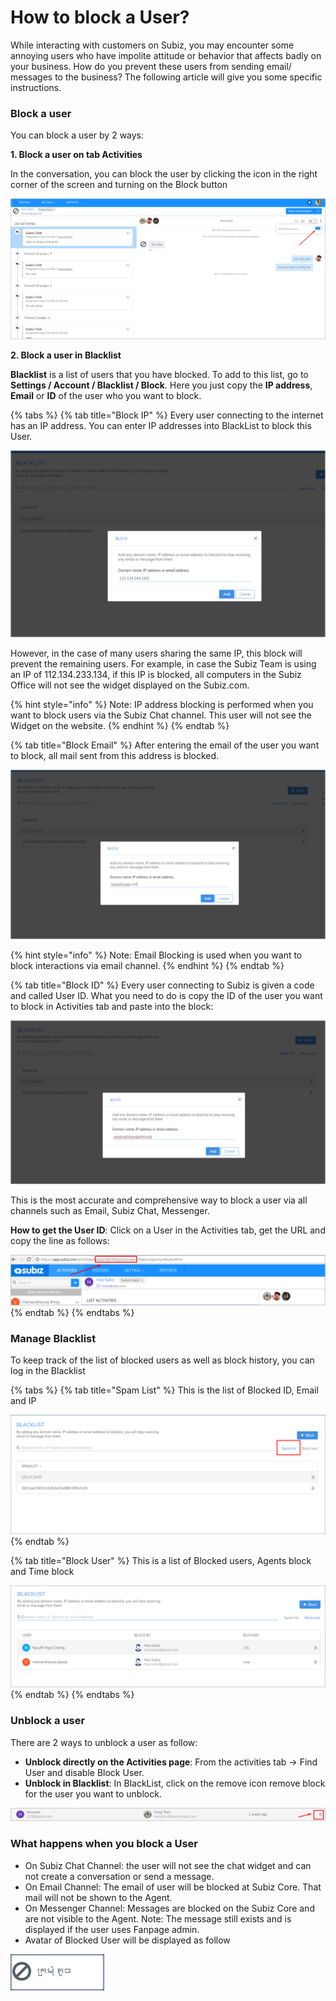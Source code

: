 # How to block a User?

While interacting with customers on Subiz, you may encounter some annoying users who have impolite attitude or behavior that affects badly on your business. How do you prevent these users from sending email/ messages to the business? The following article will give you some specific instructions.

### Block a user

You can block a user by 2 ways:

**1. Block a user on tab Activities** 

In the conversation, you can block the user by clicking the  icon in the right corner of the screen and turning on the Block button

![Block Users Directly](../../.gitbook/assets/block-directly.png)

 **2. Block a user in Blacklist**

**Blacklist** is a list of users that you have blocked. To add to this list, go to **Settings / Account / Blacklist / Block**. Here you just copy the **IP address**, **Email** or **ID** of the user who you want to block.

{% tabs %}
{% tab title="Block IP" %}
Every user connecting to the internet has an IP address. You can enter IP addresses into BlackList to block this User.

![Block IP](../../.gitbook/assets/block-ip.png)

However, in the case of many users sharing the same IP, this block will prevent the remaining users. For example, in case the Subiz Team is using an IP of 112.134.233.134, if this IP is blocked, all computers in the Subiz Office will not see the widget displayed on the Subiz.com.

{% hint style="info" %}
Note: IP address blocking is performed when you want to block users via the Subiz Chat channel. This user will not see the Widget on the website.
{% endhint %}
{% endtab %}

{% tab title="Block Email" %}
After entering the email of the user you want to block, all mail sent from this address is blocked.

![Block Email](../../.gitbook/assets/block-email.png)

{% hint style="info" %}
 Note: Email Blocking is used when you want to block interactions via email channel.
{% endhint %}
{% endtab %}

{% tab title="Block ID" %}
Every user connecting to Subiz is given a code and called User ID. What you need to do is copy the ID of the user you want to block in Activities tab and paste into the block:

![Block ID](../../.gitbook/assets/block-id.png)

This is the most accurate and comprehensive way to block a user via all channels such as Email, Subiz Chat, Messenger.

**How to get the User ID**: Click on a User in the Activities tab, get the URL and copy the line as follows:

![How to get User ID](../../.gitbook/assets/how-to-get-user-id.png)
{% endtab %}
{% endtabs %}

### Manage Blacklist

To keep track of the list of blocked users as well as block history, you can log in the Blacklist

{% tabs %}
{% tab title="Spam List" %}
This is the list of Blocked ID, Email and IP

![Spam List](../../.gitbook/assets/spam-list.png)
{% endtab %}

{% tab title="Block User" %}
This is a list of Blocked users, Agents block and Time block

![Block User](../../.gitbook/assets/block-user%20%281%29.png)
{% endtab %}
{% endtabs %}

### Unblock a user

There are 2 ways to unblock a user as follow:

* **Unblock directly on the Activities page**: From the activities tab -&gt; Find User and disable Block User.
* **Unblock in Blacklist**: In BlackList, click on the remove icon remove block for the user you want to unblock.

![Unblock an Agent](../../.gitbook/assets/bo-chan.png)

###  What happens when you block a User

* On Subiz Chat Channel: the user will not see the chat widget and can not create a conversation or send a message.
* On Email Channel: The email of user will be blocked at Subiz Core. That mail will not be shown to the Agent.
* On Messenger Channel: Messages are blocked on the Subiz Core and are not visible to the Agent. Note: The message still exists and is displayed if the user uses Fanpage admin.
* Avatar of Blocked User will be displayed as follow

![Avatar of Blocked User](../../.gitbook/assets/spam-avatar.png)

